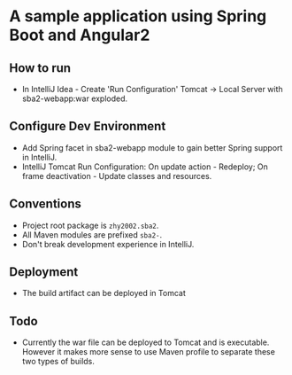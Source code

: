 

# A sample application using Spring Boot and Angular2

## How to run
* In IntelliJ Idea - Create 'Run Configuration' Tomcat -> Local Server with sba2-webapp:war exploded.

## Configure Dev Environment
* Add Spring facet in sba2-webapp module to gain better Spring support in IntelliJ.
* IntelliJ Tomcat Run Configuration: On update action - Redeploy; On frame deactivation - Update classes and resources.

## Conventions
* Project root package is <code>zhy2002.sba2</code>.
* All Maven modules are prefixed <code>sba2-</code>.
* Don't break development experience in IntelliJ.

## Deployment
* The build artifact can be deployed in Tomcat

## Todo
* Currently the war file can be deployed to Tomcat and is executable. However it makes more sense to use Maven profile
to separate these two types of builds.

